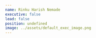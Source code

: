 ```yaml
---
name: Rinku Harish Nemade
executive: false
lead: false
position: undefined
image: ../assets/default_exec_image.png
---
```


